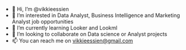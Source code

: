 - 👋 Hi, I’m @vikkieessien
- 👀 I’m interested in Data Analyst, Business Intelligence and Marketing Analyst job opportunities
- 🌱 I’m currently learning Looker and Lookml
- 💞️ I’m looking to collaborate on Data science or Analyst projects
- 📫 You can reach me on vikkieessien@gmail.com

<!---
vikkieessien/vikkieessien is a ✨ special ✨ repository because its `README.md` (this file) appears on your GitHub profile.
You can click the Preview link to take a look at your changes.
--->

